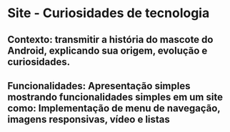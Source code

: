 <h1> Site - Curiosidades de tecnologia</h1>

<h2>Contexto: transmitir a história do mascote do Android, explicando sua origem, evolução e curiosidades. </h2>

<h2>Funcionalidades: Apresentação simples mostrando funcionalidades simples em um site como: Implementação de menu de navegação, imagens responsivas, vídeo e listas</h2>
